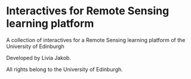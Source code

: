 # Interactives for Remote Sensing learning platform
A collection of interactives for a Remote Sensing learning platform of the University of Edinburgh

Developed by Livia Jakob.

All rights belong to the University of Edinburgh.
